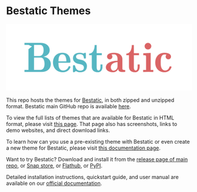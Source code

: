 # Bestatic Themes

![Screenshot of a comment on a GitHub issue showing an image, added in the Markdown, of an Octocat smiling and raising a tentacle.](https://raw.githubusercontent.com/tatsatb/bestatic/main/favicon_package/Bestatic_Logo_svg.svg)

This repo hosts the themes for [Bestatic](https://www.bestaticpy.com/), in both zipped and unzipped format. Bestatic main GitHub repo is available [here](https://github.com/tatsatb/bestatic).

To view the full lists of themes that are available for Bestatic in HTML format, please visit [this page](https://www.bestaticpy.com/themes). That page also has screenshots, links to demo websites, and direct download links. 

To learn how can you use a pre-existing theme with Bestatic or even create a new theme for Bestatic, please visit [this documentation page](https://www.bestaticpy.com/docs/themes). 


Want to try Bestatic? Download and install it from the [release page of main repo](https://github.com/tatsatb/bestatic/releases/latest), or [Snap store](https://snapcraft.io/bestatic), or [Flathub](https://flathub.org/apps/com.bestaticpy.bestatic), or [PyPI](https://pypi.org/project/Bestatic/). 


Detailed installation instructions, quickstart guide, and user manual are available on our [official documentation](https://www.bestaticpy.com/docs/). 